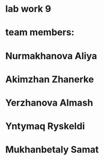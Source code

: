 # lab work 9
# team members:
# Nurmakhanova Aliya
# Akimzhan Zhanerke
# Yerzhanova Almash
# Yntymaq Ryskeldi
# Mukhanbetaly Samat
